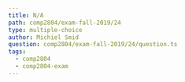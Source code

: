 ```yaml
---
title: N/A
path: comp2804/exam-fall-2019/24
type: multiple-choice
author: Michiel Smid
question: comp2804/exam-fall-2019/24/question.ts
tags:
  - comp2804
  - comp2804-exam
---
```

